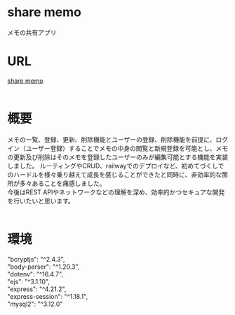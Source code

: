 # share memo
メモの共有アプリ
<br>
# URL
[share memo](https://athletic-miracle-production.up.railway.app/)<br>
<br>
# 概要
メモの一覧、登録、更新、削除機能とユーザーの登録、削除機能を前提に、ログイン（ユーザー登録）することでメモの中身の閲覧と新規登録を可能とし、メモの更新及び削除はそのメモを登録したユーザーのみが編集可能とする機能を実装しました。
ルーティングやCRUD、railwayでのデプロイなど、初めてづくしでのハードルを様々乗り越えて成長を感じることができたと同時に、非効率的な箇所が多々あることを痛感しました。<br>
今後はREST APIやネットワークなどの理解を深め、効率的かつセキュアな開発を行いたいと思います。<br>
<br>
# 環境
"bcryptjs": "^2.4.3",<br>
"body-parser": "^1.20.3",<br>
"dotenv": "^16.4.7",<br>
"ejs": "^3.1.10",<br>
"express": "^4.21.2",<br>
"express-session": "^1.18.1",<br>
"mysql2": "^3.12.0"
